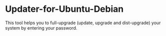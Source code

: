 # Updater-for-Ubuntu-Debian
This tool helps you to full-upgrade (update, upgrade and dist-upgrade) your system by entering your password.
